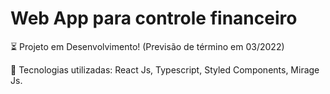 # Web App para controle financeiro

⏳ Projeto em Desenvolvimento! (Previsão de término em 03/2022)

🚀  Tecnologias utilizadas:
    React Js,
    Typescript,
    Styled Components,
    Mirage Js.
